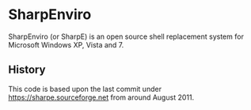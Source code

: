 # SharpEnviro
SharpEnviro (or SharpE) is an open source shell replacement system for Microsoft Windows XP, Vista and 7.

## History
This code is based upon the last commit under https://sharpe.sourceforge.net from around August 2011.
